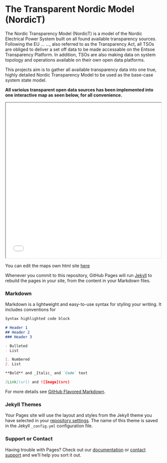 # The Transparent Nordic Model (NordicT)
The Nordic Transparency Model (NordicT) is a model of the Nordic Electrical Power System built on all found available transparency sources.
Following the EU ... ..., also referred to as the Transparency Act, all TSOs are obliged to deliver a set off data to be made accessable on the Entsoe Transparency Platform. In addition, TSOs are also making data on system topology and operations available on their own open data platforms. 

This projects aim is to gather all available transparency data into one true, highly detailed Nordic Transparency Model to be used as the base-case system state model.

**All varioius transparent open data sources has been implemented into one interactive map as seen below, for all convenience.**

<iframe src="nordic_state_model_map.html" height="500" width="500"></iframe>


You can edit the maps own html site [here](https://github.com/ocrj/nordic/blob/gh-pages/nordic_state_model_map.html)

Whenever you commit to this repository, GitHub Pages will run [Jekyll](https://jekyllrb.com/) to rebuild the pages in your site, from the content in your Markdown files.

### Markdown

Markdown is a lightweight and easy-to-use syntax for styling your writing. It includes conventions for

```markdown
Syntax highlighted code block

# Header 1
## Header 2
### Header 3

- Bulleted
- List

1. Numbered
2. List

**Bold** and _Italic_ and `Code` text

[Link](url) and ![Image](src)
```

For more details see [GitHub Flavored Markdown](https://guides.github.com/features/mastering-markdown/).

### Jekyll Themes

Your Pages site will use the layout and styles from the Jekyll theme you have selected in your [repository settings](https://github.com/ocrj/nordic/settings/pages). The name of this theme is saved in the Jekyll `_config.yml` configuration file.

### Support or Contact

Having trouble with Pages? Check out our [documentation](https://docs.github.com/categories/github-pages-basics/) or [contact support](https://support.github.com/contact) and we’ll help you sort it out.
